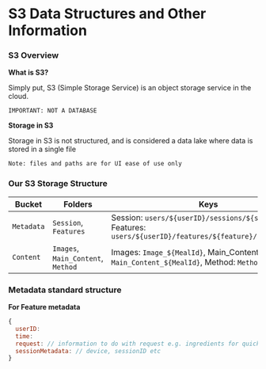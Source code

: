 # S3 Data Structures and Other Information

### S3 Overview

**What is S3?**

Simply put, S3 (Simple Storage Service) is an object storage service in the cloud.

`IMPORTANT: NOT A DATABASE`

**Storage in S3**

Storage in S3 is not structured, and is considered a data lake where data is stored in a single file

`Note: files and paths are for UI ease of use only`

### Our S3 Storage Structure

| Bucket     | Folders                            | Keys                                                                                          |
| ---------- | ---------------------------------- | --------------------------------------------------------------------------------------------- |
| `Metadata` | `Session`, `Features`              | Session: `users/${userID}/sessions/${sessionID}`, Features: `users/${userID}/features/${feature}/${sessionID}`        |
| `Content`  | `Images`, `Main_Content`, `Method` | Images: `Image_${MealId}`, Main_Content: `Main_Content_${MealId}`, Method: `Method_${MealId}` |

### Metadata standard structure

**For Feature metadata**
```javascript
{
  userID: 
  time:
  request: // information to do with request e.g. ingredients for quick meals search
  sessionMetadata: // device, sessionID etc
}
```